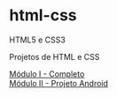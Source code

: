 # html-css
 HTML5 e CSS3

Projetos de HTML e CSS

<a href="https://antonyanw.github.io/html-css/Módulo 1/index.html" target: _blank> Módulo I - Completo </a> <br>
<a href="https://antonyanw.github.io/html-css/Módulo 2/Grande Projeto/GrandeProjeto.html"> Módulo II - Projeto Android  </a>

